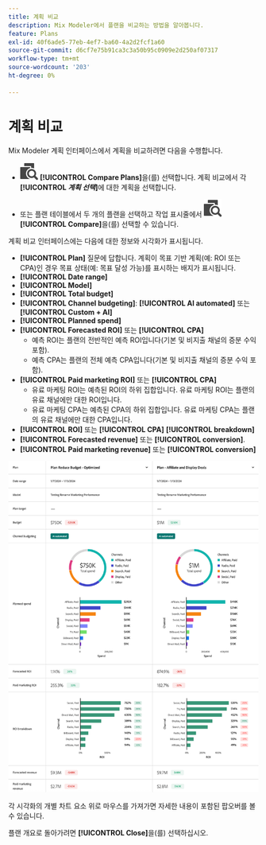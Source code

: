 ```yaml
---
title: 계획 비교
description: Mix Modeler에서 플랜을 비교하는 방법을 알아봅니다.
feature: Plans
exl-id: 40f6ade5-77eb-4ef7-ba60-4a2d2fcf1a60
source-git-commit: d6cf7e75b91ca3c3a50b95c0909e2d250af07317
workflow-type: tm+mt
source-wordcount: '203'
ht-degree: 0%

---
```


# 계획 비교

Mix Modeler 계획 인터페이스에서 계획을 비교하려면 다음을 수행합니다.

* ![비교](/help/assets/icons/Compare.svg) **[!UICONTROL Compare Plans]**&#x200B;을(를) 선택합니다. 계획 비교에서 각 **[!UICONTROL _계획 선택_]**&#x200B;에 대한 계획을 선택합니다.

* 또는 플랜 테이블에서 두 개의 플랜을 선택하고 작업 표시줄에서 ![비교](/help/assets/icons/Compare.svg) **[!UICONTROL Compare]**&#x200B;을(를) 선택할 수 있습니다.

계획 비교 인터페이스에는 다음에 대한 정보와 시각화가 표시됩니다.

* **[!UICONTROL Plan]** 질문에 답합니다. 계획이 목표 기반 계획(예: ROI 또는 CPA)인 경우 목표 상태(예: 목표 달성 가능)를 표시하는 배지가 표시됩니다.
* **[!UICONTROL Date range]**
* **[!UICONTROL Model]**
* **[!UICONTROL Total budget]**
* **[!UICONTROL Channel budgeting]**: **[!UICONTROL AI automated]** 또는 **[!UICONTROL Custom + AI]**
* **[!UICONTROL Planned spend]**
* **[!UICONTROL Forecasted ROI]** 또는 **[!UICONTROL CPA]**
   * 예측 ROI는 플랜의 전반적인 예측 ROI입니다(기본 및 비지출 채널의 증분 수익 포함).
   * 예측 CPA는 플랜의 전체 예측 CPA입니다(기본 및 비지출 채널의 증분 수익 포함).
* **[!UICONTROL Paid marketing ROI]** 또는 **[!UICONTROL CPA]**
   * 유료 마케팅 ROI는 예측된 ROI의 하위 집합입니다. 유료 마케팅 ROI는 플랜의 유료 채널에만 대한 ROI입니다.
   * 유료 마케팅 CPA는 예측된 CPA의 하위 집합입니다. 유료 마케팅 CPA는 플랜의 유료 채널에만 대한 CPA입니다.
* **[!UICONTROL ROI]** 또는 **[!UICONTROL CPA]** **[!UICONTROL breakdown]**
* **[!UICONTROL Forecasted revenue]** 또는 **[!UICONTROL conversion]**.
* **[!UICONTROL Paid marketing revenue]** 또는 **[!UICONTROL conversion]**



![계획 비교](/help/assets/compare-plans.png)

각 시각화의 개별 차트 요소 위로 마우스를 가져가면 자세한 내용이 포함된 팝오버를 볼 수 있습니다.

플랜 개요로 돌아가려면 **[!UICONTROL Close]**&#x200B;을(를) 선택하십시오.
